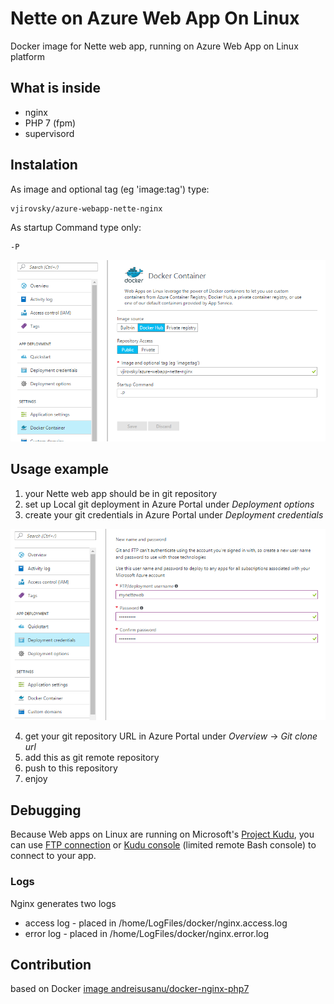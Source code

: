 # Nette on Azure Web App On Linux

Docker image for Nette web app, running on Azure Web App on Linux platform 

## What is inside
- nginx
- PHP 7 (fpm)
- supervisord

## Instalation

As image and optional tag (eg 'image:tag') type: 
```
vjirovsky/azure-webapp-nette-nginx
```

As startup Command type only:
```
-P
```

![Azure portal - Azure Web App On Linux Docker container](https://raw.githubusercontent.com/vjirovsky/docker-azure-webapp-nette-nginx/master/docs/azure-docker.png)

## Usage example
1. your Nette web app should be in git repository
2. set up Local git deployment in Azure Portal under _Deployment options_
3. create your git credentials in Azure Portal under _Deployment credentials_

![Azure portal - Azure Web App On Linux - git credentials](https://raw.githubusercontent.com/vjirovsky/docker-azure-webapp-nette-nginx/master/docs/azure-git-credentials.png)

4. get your git repository URL in Azure Portal under _Overview_ -> _Git clone url_
5. add this as git remote repository
6. push to this repository
7. enjoy

## Debugging
Because Web apps on Linux are running on Microsoft's [Project Kudu](https://github.com/projectkudu/kudu), you can use [FTP connection](https://github.com/projectkudu/kudu/wiki/Accessing-files-via-ftp) or [Kudu console](https://github.com/projectkudu/kudu/wiki/Kudu-console) (limited remote Bash console) to connect to your app.

### Logs
Nginx generates two logs

- access log - placed in /home/LogFiles/docker/nginx.access.log
- error log - placed in /home/LogFiles/docker/nginx.error.log


## Contribution


based on Docker [image andreisusanu/docker-nginx-php7](andreisusanu/docker-nginx-php7)

